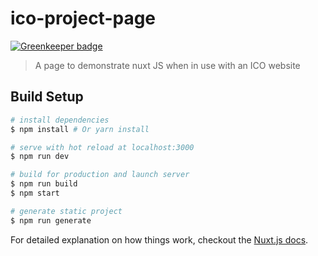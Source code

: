 # ico-project-page

[![Greenkeeper badge](https://badges.greenkeeper.io/LiamDotPro/PUBG-Schedule.svg)](https://greenkeeper.io/)

> A page to demonstrate nuxt JS when in use with an ICO website

## Build Setup

``` bash
# install dependencies
$ npm install # Or yarn install

# serve with hot reload at localhost:3000
$ npm run dev

# build for production and launch server
$ npm run build
$ npm start

# generate static project
$ npm run generate
```

For detailed explanation on how things work, checkout the [Nuxt.js docs](https://github.com/nuxt/nuxt.js).
